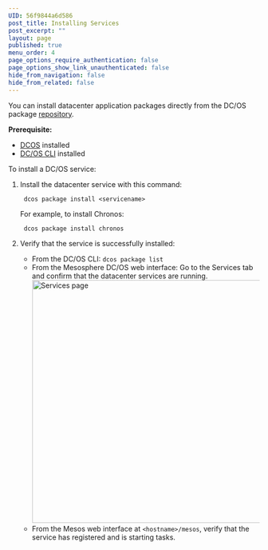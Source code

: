 ```yaml
---
UID: 56f9844a6d586
post_title: Installing Services
post_excerpt: ""
layout: page
published: true
menu_order: 4
page_options_require_authentication: false
page_options_show_link_unauthenticated: false
hide_from_navigation: false
hide_from_related: false
---
```

You can install datacenter application packages directly from the DC/OS package [repository][1].

**Prerequisite:**

*   [DCOS][2] installed
*   [DC/OS CLI][3] installed

To install a DC/OS service:

1.  Install the datacenter service with this command:
    
         dcos package install <servicename>
        
    
    For example, to install Chronos:
    
         dcos package install chronos
        

2.  Verify that the service is successfully installed:
    
    *   From the DC/OS CLI: `dcos package list`
    *   From the Mesosphere DC/OS web interface: Go to the Services tab and confirm that the datacenter services are running. <a href="/wp-content/uploads/2015/12/services.png" rel="attachment wp-att-1126"><img src="/wp-content/uploads/2015/12/services-800x486.png" alt="Services page" width="800" height="486" class="alignnone size-large wp-image-1126" /></a>
    *   From the Mesos web interface at `<hostname>/mesos`, verify that the service has registered and is starting tasks.

 [1]: /usage/services/repo/
 [2]: /administration/installing/
 [3]: /usage/cli/install/